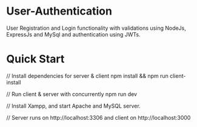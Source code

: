 # User-Authentication
User Registration and Login functionality with validations using NodeJs, ExpressJs and MySql and authentication using JWTs.


# Quick Start

// Install dependencies for server & client
npm install && npm run client-install

// Run client & server with concurrently
npm run dev


// Install Xampp, and start Apache and MySQL server.


// Server runs on http://localhost:3306 and client on http://localhost:3000

